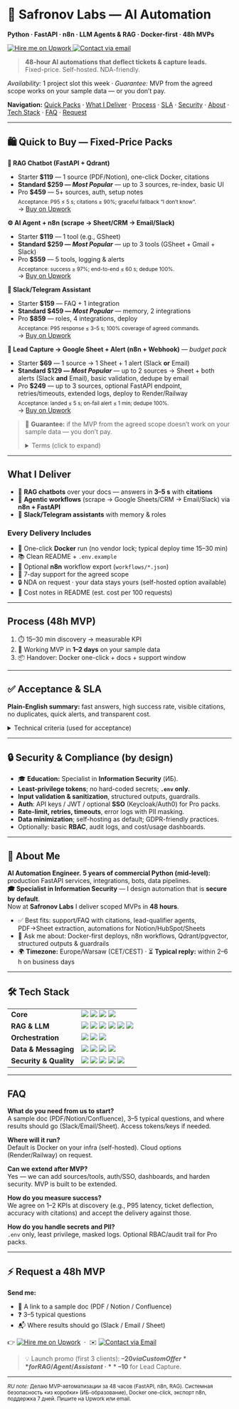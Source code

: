 <h1 align="left">🚀 Safronov Labs — AI Automation</h1>
<p><strong>Python · FastAPI · n8n · LLM Agents & RAG · Docker-first · 48h MVPs</strong></p>

<p>
  <a href="https://www.upwork.com/freelancers/~YOUR_ID">
    <img src="https://img.shields.io/badge/Hire%20me-Upwork-brightgreen?logo=upwork" alt="Hire me on Upwork">
  </a>
  <a href="mailto:you@example.com">
    <img src="https://img.shields.io/badge/Contact-Email-informational?logo=gmail" alt="Contact via email">
  </a>
</p>

> **48-hour AI automations that deflect tickets & capture leads.**  
> Fixed-price. Self-hosted. NDA-friendly.

<p><em>Availability:</em> 1 project slot this week · <em>Guarantee:</em> MVP from the agreed scope works on your sample data — or you don’t pay.</p>

**Navigation:** [Quick Packs](#-quick-to-buy--fixed-price-packs) · [What I Deliver](#what-i-deliver) · [Process](#process-48h-mvp) · [SLA](#acceptance--sla) · [Security](#-security--compliance-by-design) · [About](#-about-me) · [Tech Stack](#-tech-stack) · [FAQ](#faq) · [Request](#-request-a-48h-mvp)

---

## 🛍️ Quick to Buy — Fixed-Price Packs

**📄 RAG Chatbot (FastAPI + Qdrant)**  
- Starter **$119** — 1 source (PDF/Notion), one-click Docker, citations  
- **Standard **$259** — _Most Popular_** — up to 3 sources, re-index, basic UI  
- Pro **$459** — 5+ sources, auth, setup notes  
<sub>Acceptance: P95 ≤ 5 s; citations ≥ 90%; graceful fallback “I don’t know”.</sub>  
→ <a href="https://www.upwork.com/freelancers/~YOUR_ID">Buy on Upwork</a>

**⚙️ AI Agent + n8n (scrape → Sheet/CRM → Email/Slack)**  
- Starter **$119** — 1 tool (e.g., GSheet)  
- **Standard **$259** — _Most Popular_** — up to 3 tools (GSheet + Gmail + Slack)  
- Pro **$559** — 5 tools, logging & alerts  
<sub>Acceptance: success ≥ 97%; end-to-end ≤ 60 s; dedupe 100%.</sub>  
→ <a href="https://www.upwork.com/freelancers/~YOUR_ID">Buy on Upwork</a>

**💬 Slack/Telegram Assistant**  
- Starter **$159** — FAQ + 1 integration  
- **Standard **$459** — _Most Popular_** — memory, 2 integrations  
- Pro **$859** — roles, 4 integrations, deploy  
<sub>Acceptance: P95 response ≤ 3–5 s; 100% coverage of agreed commands.</sub>  
→ <a href="https://www.upwork.com/freelancers/~YOUR_ID">Buy on Upwork</a>

**🧾 Lead Capture → Google Sheet + Alert (n8n + Webhook)** — <em>budget pack</em>  
- Starter **$69** — 1 source → 1 Sheet + 1 alert (Slack <strong>or</strong> Email)  
- **Standard **$129** — _Most Popular_** — up to 2 sources → Sheet + both alerts (Slack <strong>and</strong> Email), basic validation, dedupe by email  
- Pro **$249** — up to 3 sources, optional FastAPI endpoint, retries/timeouts, extended logs, deploy to Render/Railway  
<sub>Acceptance: landed ≤ 5 s; on-fail alert ≤ 1 min; dedupe 100%.</sub>  
→ <a href="https://www.upwork.com/freelancers/~YOUR_ID">Buy on Upwork</a>

> 🎯 **Guarantee:** if the MVP from the agreed scope doesn’t work on your sample data — you don’t pay.  
> <sub><details><summary>Terms (click to expand)</summary>Applies to the first MVP scope and provided test data; excludes 3rd-party outages, missing accesses/keys, and scope changes. Payment is released only after acceptance against the agreed criteria.</details></sub>

---

## What I Deliver
- 🤖 **RAG chatbots** over your docs — answers in <strong>3–5 s</strong> with <strong>citations</strong>
- 🔧 **Agentic workflows** (scrape → Google Sheets/CRM → Email/Slack) via <strong>n8n + FastAPI</strong>
- 💬 **Slack/Telegram assistants** with memory & roles

### Every Delivery Includes
- 🐳 One-click <strong>Docker</strong> run (no vendor lock; typical deploy time 15–30 min)
- 📚 Clean README + <code>.env.example</code>
- 🔁 Optional <strong>n8n</strong> workflow export (<code>workflows/*.json</code>)
- 🛟 7-day support for the agreed scope
- 🔒 NDA on request · your data stays yours (self-hosted option available)
- 💸 Cost notes in README (est. cost per 100 requests)

---

## Process (48h MVP)
1. ⏱️ 15–30 min discovery → measurable KPI  
2. 🧩 Working MVP in <strong>1–2 days</strong> on your sample data  
3. 📦 Handover: Docker one-click + docs + support window

---

## ✅ Acceptance & SLA
**Plain-English summary:** fast answers, high success rate, visible citations, no duplicates, quick alerts, and transparent cost.

<details>
<summary>Technical criteria (used for acceptance)</summary>

- **P95 answer latency ≤ 5 s** (95% of answers ≤ 5s) on Docker, 2 vCPU/4 GB, 200–400-token queries  
- **Success run rate ≥ 97%** with retries/timeouts & error logs  
- **Citation coverage ≥ 90%** (RAG: each answer has ≥1 source)  
- **No duplicates** by key (email/URL); idempotent steps  
- **On-fail alert ≤ 1 min** (Slack/Email)  
- **Cost guardrail:** estimated cost per 100 requests in README

<sub>**Custom KPI** (set on discovery): e.g., Ticket deflection ≥ 30% vs. baseline; First response time ≤ 2 min; Retrieval@5 ≥ 0.85 (share of queries where the correct doc appears in top-5 on your 30-Q test set).</sub>
</details>

---

## 🔒 Security & Compliance (by design)
- 🎓 **Education:** Specialist in **Information Security** (ИБ).  
- **Least-privilege tokens**; no hard-coded secrets; **`.env` only**.  
- **Input validation & sanitization**, structured outputs, guardrails.  
- **Auth**: API keys / JWT / optional **SSO** (Keycloak/Auth0) for Pro packs.  
- **Rate-limit, retries, timeouts**, error logs with PII masking.  
- **Data minimization**; self-hosting as default; GDPR-friendly practices.  
- Optionally: basic **RBAC**, audit logs, and cost/usage dashboards.

---

## 💫 About Me
**AI Automation Engineer.** **5 years of commercial Python (mid-level):** production FastAPI services, integrations, bots, data pipelines.  
**🎓 Specialist in Information Security** — I design automation that is **secure by default**.  
Now at <strong>Safronov Labs</strong> I deliver scoped MVPs in <strong>48 hours</strong>.

- ✅ Best fits: support/FAQ with citations, lead-qualifier agents, PDF→Sheet extraction, automations for Notion/HubSpot/Sheets  
- 🧰 Ask me about: Docker-first deploys, n8n workflows, Qdrant/pgvector, structured outputs & guardrails  
- 🌍 <strong>Timezone:</strong> Europe/Warsaw (CET/CEST) · ⏳ <strong>Typical reply:</strong> within 2–6 h on business days

---

## 🛠️ Tech Stack
<table>
  <tr>
    <td><strong>Core</strong></td>
    <td>
      <img src="https://img.shields.io/badge/Python-3.11-3670A0?style=for-the-badge&logo=python&logoColor=ffdd54" />
      <img src="https://img.shields.io/badge/FastAPI-Ready-009688?style=for-the-badge&logo=fastapi&logoColor=white" />
      <img src="https://img.shields.io/badge/Docker-One--Click-0db7ed?style=for-the-badge&logo=docker&logoColor=white" />
      <img src="https://img.shields.io/badge/GitHub%20Actions-CI%2FCD-2088FF?style=for-the-badge&logo=githubactions&logoColor=white" />
    </td>
  </tr>
  <tr>
    <td><strong>RAG &amp; LLM</strong></td>
    <td>
      <img src="https://img.shields.io/badge/LangChain-Tools-2C2C2C?style=for-the-badge&logo=chainlink" />
      <img src="https://img.shields.io/badge/LlamaIndex-Retrieval-111827?style=for-the-badge" />
      <img src="https://img.shields.io/badge/Qdrant-Vector%20DB-FF6B6B?style=for-the-badge" />
      <img src="https://img.shields.io/badge/pgvector-Postgres-336791?style=for-the-badge&logo=postgresql&logoColor=white" />
      <img src="https://img.shields.io/badge/Chroma-DB-333333?style=for-the-badge" />
      <img src="https://img.shields.io/badge/OpenAI-API-412991?style=for-the-badge&logo=openai&logoColor=white" />
    </td>
  </tr>
  <tr>
    <td><strong>Orchestration</strong></td>
    <td>
      <img src="https://img.shields.io/badge/n8n-Workflows-F03?style=for-the-badge&logo=n8n&logoColor=white" />
      <img src="https://img.shields.io/badge/Playwright-Automation-2EAD33?style=for-the-badge&logo=playwright&logoColor=white" />
      <img src="https://img.shields.io/badge/OpenAPI-Schema-6BA539?style=for-the-badge&logo=openapiinitiative&logoColor=white" />
    </td>
  </tr>
  <tr>
    <td><strong>Data &amp; Messaging</strong></td>
    <td>
      <img src="https://img.shields.io/badge/PostgreSQL-DB-336791?style=for-the-badge&logo=postgresql&logoColor=white" />
      <img src="https://img.shields.io/badge/Redis-Cache-D82C20?style=for-the-badge&logo=redis&logoColor=white" />
      <img src="https://img.shields.io/badge/Slack-Apps-4A154B?style=for-the-badge&logo=slack&logoColor=white" />
      <img src="https://img.shields.io/badge/Telegram-Bots-26A5E4?style=for-the-badge&logo=telegram&logoColor=white" />
    </td>
  </tr>
  <tr>
    <td><strong>Security &amp; Quality</strong></td>
    <td>
      <img src="https://img.shields.io/badge/SSO-Keycloak-39477F?style=for-the-badge" />
      <img src="https://img.shields.io/badge/Auth0-Integration-EB5424?style=for-the-badge&logo=auth0&logoColor=white" />
      <img src="https://img.shields.io/badge/JWT-Tokens-000000?style=for-the-badge" />
      <img src="https://img.shields.io/badge/Snyk-SAST-4C4A73?style=for-the-badge&logo=snyk&logoColor=white" />
      <img src="https://img.shields.io/badge/OWASP-ASVS-000000?style=for-the-badge" />
    </td>
  </tr>
</table>

---

## FAQ

**What do you need from us to start?**  
A sample doc (PDF/Notion/Confluence), 3–5 typical questions, and where results should go (Slack/Email/Sheet). Access tokens/keys if needed.

**Where will it run?**  
Default is Docker on your infra (self-hosted). Cloud options (Render/Railway) on request.

**Can we extend after MVP?**  
Yes — we can add sources/tools, auth/SSO, dashboards, and harden security. MVP is built to be extended.

**How do you measure success?**  
We agree on 1–2 KPIs at discovery (e.g., P95 latency, ticket deflection, accuracy with citations) and accept the delivery against those.

**How do you handle secrets and PII?**  
`.env` only, least privilege, masked logs. Optional RBAC/audit trail for Pro packs.

---

## ⚡ Request a 48h MVP
**Send me:**
- 📄 A link to a sample doc (PDF / Notion / Confluence)
- ❓ 3–5 typical questions
- 📬 Where results should go (Slack / Email / Sheet)

<p>
  👉 <a href="https://www.upwork.com/freelancers/~YOUR_ID"><img alt="Hire me on Upwork" src="https://img.shields.io/badge/Hire%20me%20on-Upwork-17a500?logo=upwork&logoColor=white"></a>
  &nbsp;·&nbsp;
  ✉️ <a href="mailto:you@example.com?subject=48h%20MVP%20request&body=Hi%2C%20here%20is%20a%20link%20to%20our%20doc%20and%203-5%20questions."><img alt="Contact via Email" src="https://img.shields.io/badge/Contact-Email-0ea5e9"></a>
</p>

> 💡 Launch promo (first 3 clients): **–$20 via Custom Offer** for RAG/Agent/Assistant · **–$10** for Lead Capture.

---

<sub><em>RU note:</em> Делаю MVP-автоматизации за 48 часов (FastAPI, n8n, RAG). Системная безопасность «из коробки» (ИБ-образование), Docker one-click, экспорт n8n, поддержка 7 дней. Пишите на Upwork или email.</sub>
